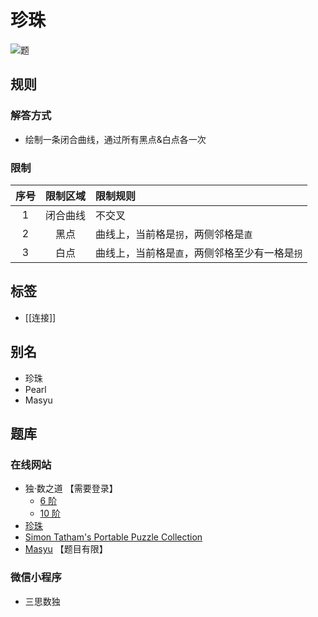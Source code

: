 # 珍珠

![题](https://www.chiark.greenend.org.uk/~sgtatham/puzzles/pearl-web.png)

## 规则

### 解答方式

- 绘制一条闭合曲线，通过所有黑点&白点各一次

### 限制

| 序号  | 限制区域 | 限制规则                      |
|:---:|:----:|:--------------------------|
|  1  | 闭合曲线 | 不交叉                       |
|  2  |  黑点  | 曲线上，当前格是`拐`，两侧邻格是`直`      |
|  3  |  白点  | 曲线上，当前格是`直`，两侧邻格至少有一格是`拐` |

## 标签

- [[连接]]

## 别名

- 珍珠
- Pearl
- Masyu

## 题库

### 在线网站

- 独·数之道 【需要登录】
  - [6 阶](http://www.sudokufans.org.cn/lx/maysu.index.php?p=0&w=5)
  - [10 阶](http://www.sudokufans.org.cn/lx/maysu.index.php?p=0&w=9)
- [珍珠](https://cn.puzzle-masyu.com/)
- [Simon Tatham's Portable Puzzle Collection](https://www.chiark.greenend.org.uk/~sgtatham/puzzles/js/pearl.html)
- [Masyu] 【题目有限】

### 微信小程序

- 三思数独

[Masyu]: https://www.gmpuzzles.com/blog/category/loop/masyu/
